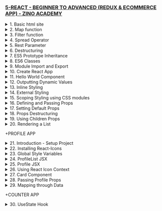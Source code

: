 ### [5-REACT - BEGINNER TO ADVANCED (REDUX & ECOMMERCE APP) - ZINO ACADEMY](https://www.udemy.com/course/react-beginner-to-advanced-with-redux-ecommerce-app/)

<details>
  <summary>1. Basic html site </summary>

# Basic html site

### x-zino/index.html:

```html
<!DOCTYPE html>
<html lang="en">
  <head>
    <meta charset="UTF-8" />
    <meta http-equiv="X-UA-Compatible" content="IE=edge" />
    <meta name="viewport" content="width=device-width, initial-scale=1.0" />
    <title>Document</title>
  </head>
  <body>
    <h1>Hello World!</h1>
    <script src="./js/script.js"></script>
  </body>
</html>
```

![](https://github.com/omeatai/React-Tutorial/assets/32337103/d02b5ab2-f439-46dc-b6e5-8e1aeb7d6a64)
![](https://github.com/omeatai/React-Tutorial/assets/32337103/4d30a3c3-6294-483b-8453-ef6f53e7dfad)

</details>

<details>
  <summary>2. Map function  </summary>

# Map function

### x-zino/js/script.js:

```js
// Map
const numbers = [1, 2, 3, 4, 5];

const newNumbers = numbers.map((number) => {
  return number * 2;
});

console.log(newNumbers);
```

```js
// [2, 4, 6, 8, 10]
```

![](https://github.com/omeatai/React-Tutorial/assets/32337103/21c94ee5-cedc-4e21-bbe2-c6d8e13896df)

</details>

<details>
  <summary>3. Filter function  </summary>

# Filter function

### x-zino/js/script.js:

```js
// Filter
const ages = [16, 18, 14, 32, 33, 12];

const newAges = ages.filter((number) => {
  return number > 30;
});

console.log(newAges);
```

```js
// [32, 33]
```

![](https://github.com/omeatai/React-Tutorial/assets/32337103/b0a5afe6-86b2-40ca-bb53-8a7fec9f3448)

</details>

<details>
  <summary>4. Spread Operator </summary>

# Spread Operator

### x-zino/js/script.js:

```js
// Spread Operator (...)
const numbers = [1, 2, 3];
const newNumbers = [...numbers, 4, 5, 6];

const person = {
  name: "zino",
  sex: "male",
};
const newPerson = {
  ...person,
  age: 28,
};

console.log(newNumbers);
console.log(newPerson);
```

```js
// [1, 2, 3, 4, 5, 6]
// {name: 'zino', sex: 'male', age: 28}
```

![](https://github.com/omeatai/React-Tutorial/assets/32337103/d271e45f-884e-41fe-9437-407703fe3cd8)

</details>

<details>
  <summary>5. Rest Parameter </summary>

# Rest Parameter

```js
// Rest Parameter
const user = (name, age, ...hobbies) => {
  console.log(name);
  console.log(age);
  console.log(hobbies);
};

user("zino", 28, "Coding", "Tennis", "Reading");
```

```js
// zino
// 28
// ["Coding", "Tennis", "Reading"]
```

![](https://github.com/omeatai/React-Tutorial/assets/32337103/391acc9e-61c8-4021-91d9-5418e97f3ca7)

</details>

<details>
  <summary>6. Destructuring </summary>

# Destructuring

### x-zino/js/script.js:

```js
// Destructuring
const user = (name, age, ...hobbies) => {
  console.log(name);
  console.log(age);
  console.log(hobbies);
};

user("zino", 28, "Coding", "Tennis", "Reading");
// Destructuring
const person = ["zino", 28, "developer"];
const [name, age, job] = person;

const personObj = {
  myname: "bella",
  myage: 32,
  myjob: "Singer",
};
const { myname, myage, myjob } = personObj;

console.log(name);
console.log(age);
console.log(job);

console.log(myname);
console.log(myage);
console.log(myjob);
```

# output:

```js
// zino
// 28
// developer

// bella
// 32
// Singer
```

![](https://github.com/omeatai/React-Tutorial/assets/32337103/b1cc41de-bcec-4e68-a3ca-4e7d2b7fd242)

</details>

<details>
  <summary>7. ES5 Prototype Inheritance </summary>

# Prototype Inheritance

### x-zino/js/script.js:

```js
// Prototype Inheritance
function Person(firstName, lastName, age) {
  this.firstName = firstName;
  this.lastName = lastName;
  this.age = age;
  this.currentYear = new Date().getFullYear();
}

// Greet Prototype
Person.prototype.greet = function () {
  return `Hello, my name is ${this.firstName} ${this.lastName}.`;
};

// Create another object
function User(firstName, lastName, username, password) {
  Person.call(this, firstName, lastName);
  this.username = username;
  this.password = password;
}

const person1 = new Person("John", "Smith", 24);
console.log(person1);
console.log(person1.firstName);
console.log(person1.greet());

const user1 = new User("John", "Smith", "johnsmith@gmail.com", 12345);
console.log(user1);
```

# output:

```js
// Person {firstName: 'John', lastName: 'Smith', age: 24, currentYear: 2023}
// John
// Hello, my name is John Smith.

// User {firstName: 'John', lastName: 'Smith', age: undefined, currentYear: 2023, username: 'johnsmith@gmail.com', …}
```

![](https://github.com/omeatai/React-Tutorial/assets/32337103/08f68beb-1a61-4940-a9dd-2c78aacc96dd)

</details>

<details>
  <summary>8. ES6 Classes </summary>

# ES6 Classes

### x-zino/js/script.js:

```js
// ES6 Classes
class Person {
  constructor(firstName, lastName, age) {
    this.firstName = firstName;
    this.lastName = lastName;
    this.age = age;
  }
  greet() {
    return `Hello, my name is ${this.firstName} ${this.lastName}.`;
  }
}

const zino = new Person("Zino", "Akpareva", 27);
const mary = new Person("Mary", "Doe", 25);

console.log(zino);
console.log(zino.greet());
console.log(mary);
console.log(mary.greet());
```

# output:

```js
// {
//   age: 27;
//   firstName: "Zino";
//   lastName: "Akpareva";
// }

// Hello, my name is Zino Akpareva.

// {
//   age: 25;
//   firstName: "Mary";
//   lastName: "Doe";
// }

// Hello, my name is Mary Doe.
```

![](https://github.com/omeatai/React-Tutorial/assets/32337103/b4aee31a-6107-4582-8d4c-f5c8aa18e445)

</details>

<details>
  <summary>9. Module Import and Export </summary>

# Module Import and Export

### x-zino/index.html:

```html
<!DOCTYPE html>
<html lang="en">
  <head>
    <meta charset="UTF-8" />
    <meta http-equiv="X-UA-Compatible" content="IE=edge" />
    <meta name="viewport" content="width=device-width, initial-scale=1.0" />
    <title>Document</title>
  </head>
  <body>
    <h1>Hello World!</h1>
    <script type="module" src="./main.js"></script>
  </body>
</html>
```

### x-zino/main.js:

```js
import num1, { num2 } from "./js/variable.js";
import * as nums from "./js/variable.js";
import add from "./js/functions.js";

console.log(num1);
console.log(num2);
console.log(nums.num1, nums.num2);
const result = add(num1, num2);
console.log(result);
```

### x-zino/js/variable.js:

```js
// export const num1 = 10;
// export const num2 = 5;

const num1 = 10;
const num2 = 5;

export { num1, num2 };
export default num1;
```

### x-zino/js/functions.js:

```js
export default function add(a, b) {
  return a + b;
}
```

# output:

```js
// 10
// 5
// 10 5
// 15
```

![](https://github.com/omeatai/React-Tutorial/assets/32337103/d9eaaed8-4c37-4f62-82fe-58dff0a4b85a)
![](https://github.com/omeatai/React-Tutorial/assets/32337103/b4e9fd15-d700-4599-9f04-f91caf7014e7)

</details>

<details>
  <summary>10. Create React App </summary>

# Create React App

```jsbs
npx create-react-app my-first-app
cd my-first-app
```

```jsbs
npm i @babel/plugin-proposal-private-property-in-object --save-dev
```

```jsbs
npm run start
```

### x-zino/my-first-app/public/index.html:

```html
<!DOCTYPE html>
<html lang="en">
  <head>
    <meta charset="utf-8" />
    <link rel="icon" href="%PUBLIC_URL%/favicon.ico" />
    <meta name="viewport" content="width=device-width, initial-scale=1" />
    <meta name="theme-color" content="#000000" />
    <meta
      name="description"
      content="Web site created using create-react-app"
    />
    <link rel="apple-touch-icon" href="%PUBLIC_URL%/logo192.png" />
    <link rel="manifest" href="%PUBLIC_URL%/manifest.json" />
    <title>React App</title>
  </head>
  <body>
    <noscript>You need to enable JavaScript to run this app.</noscript>
    <div id="root"></div>
  </body>
</html>
```

### x-zino/my-first-app/src/index.js:

```js
import React from "react";
import ReactDOM from "react-dom/client";
import "./index.css";
import App from "./App";
import reportWebVitals from "./reportWebVitals";

const root = ReactDOM.createRoot(document.getElementById("root"));
root.render(
  <React.StrictMode>
    <App />
  </React.StrictMode>
);

reportWebVitals();
```

### x-zino/my-first-app/src/App.js:

```js
import logo from "./logo.svg";
import "./App.css";

function App() {
  return (
    <div className="App">
      <header className="App-header">
        <img src={logo} className="App-logo" alt="logo" />
        <p>
          Edit <code>src/App.js</code> and save to reload.
        </p>
        <a
          className="App-link"
          href="https://reactjs.org"
          target="_blank"
          rel="noopener noreferrer"
        >
          Learn React
        </a>
      </header>
    </div>
  );
}

export default App;
```

![](https://github.com/omeatai/React-Tutorial/assets/32337103/47655a58-51b3-40db-9908-00e2a5e88bc8)
![](https://github.com/omeatai/React-Tutorial/assets/32337103/48d73ba2-dadd-4470-964e-1559ea2ec3ed)

</details>

<details>
  <summary>11. Hello World Component </summary>

# Hello World Component

### x-zino/my-first-app/src/index.js:

```js
import React from "react";
import ReactDOM from "react-dom/client";
import "./index.css";
import App from "./App";

const root = ReactDOM.createRoot(document.getElementById("root"));
root.render(
  <React.StrictMode>
    <App />
  </React.StrictMode>
);
```

### x-zino/my-first-app/src/App.js:

```js
import "./App.css";
import HelloWorld from "./components/HelloWorld";

function App() {
  return (
    <div className="App">
      <HelloWorld />
    </div>
  );
}

export default App;
```

### x-zino/my-first-app/src/components/HelloWorld.jsx:

```js
import React from "react";

const HelloWorld = () => {
  //   const title = React.createElement("h1", null, "Hello People...");
  //   return <div>{title}</div>;
  return <h1>Hello World - Component</h1>;
};

export default HelloWorld;
```

![](https://github.com/omeatai/React-Tutorial/assets/32337103/3eddbd1c-0c04-406a-9418-def0205f44f7)
![](https://github.com/omeatai/React-Tutorial/assets/32337103/a576b185-d6f1-4d9a-af72-dedd9578340c)

</details>

<details>
  <summary>12. Outputting Dynamic Values </summary>

# Outputting Dynamic Values

### x-zino/my-first-app/src/App.js:

```js
import "./App.css";
import HelloWorld from "./components/HelloWorld";

function App() {
  return (
    <div className="App">
      <HelloWorld />
    </div>
  );
}

export default App;
```

### x-zino/my-first-app/src/components/HelloWorld.jsx:

```js
import React from "react";

const HelloWorld = () => {
  const name = "Zino";
  const age = 28;
  const person = { name: "Zino" };
  const ages = [10, 30, 49];
  const link = "http://google.com";

  return (
    <div className="heading">
      <h1>{name}</h1>
      <h2>I am {age} years old</h2>
      <h2>Person: {person.name}</h2>
      <h2>{JSON.stringify(person)}</h2>
      <h2>{JSON.stringify(ages)}</h2>
      <h2>
        {ages.map((age, index) => {
          return (
            <p>
              Age {index + 1}: {age}
            </p>
          );
        })}
      </h2>
      <a href={link} target="_blank" rel="noopener noreferrer">
        Google
      </a>
    </div>
  );
};

export default HelloWorld;
```

![](https://github.com/omeatai/React-Tutorial/assets/32337103/252a07eb-6310-413c-9030-fb3a345705d5)
![](https://github.com/omeatai/React-Tutorial/assets/32337103/f48beca1-da39-424b-800b-af492c01ac8d)

</details>

<details>
  <summary>13. Inline Styling </summary>

# Inline Styling

### x-zino/my-first-app/src/App.js:

```js
import "./App.css";
import HelloWorld from "./components/HelloWorld";

function App() {
  return (
    <div className="App">
      <HelloWorld />
    </div>
  );
}

export default App;
```

### x-zino/my-first-app/src/components/HelloWorld.jsx:

```js
import React from "react";

const headerStyle = {
  color: "red",
  backgroundColor: "black",
};

const HelloWorld = () => {
  return (
    // <div style={{ color: "red", backgroundColor: "#000" }}>
    <div style={headerStyle}>
      <h1>Hello World!</h1>
    </div>
  );
};

export default HelloWorld;
```

![](https://github.com/omeatai/React-Tutorial/assets/32337103/0edf5081-c723-4da0-8489-7c896f1afc5e)
![](https://github.com/omeatai/React-Tutorial/assets/32337103/fe1393b1-d82e-4fee-a762-c9a68a4751bf)

</details>

<details>
  <summary>14. External Styling </summary>

# External Styling

### x-zino/my-first-app/src/App.js:

```js
import "./App.css";
import HelloWorld from "./components/HelloWorld";

function App() {
  return (
    <div className="App">
      <HelloWorld />
    </div>
  );
}

export default App;
```

### x-zino/my-first-app/src/components/HelloWorld.jsx:

```js
import React from "react";
import "./HelloWorld.css";

const HelloWorld = () => {
  return (
    <div className="headerStyle">
      <h1>Hello World!</h1>
    </div>
  );
};

export default HelloWorld;
```

### x-zino/my-first-app/src/components/HelloWorld.css:

```css
.headerStyle {
  color: crimson;
  background-color: yellow;
  border: 5px solid #000;
}
```

![](https://github.com/omeatai/React-Tutorial/assets/32337103/2010c22c-66f1-40ad-bc67-556997f06f34)
![](https://github.com/omeatai/React-Tutorial/assets/32337103/fa33e15f-b777-4112-955b-57770b095398)

</details>

<details>
  <summary>15. Scoping Styling using CSS modules </summary>

# Scoping Styling using CSS modules

### x-zino/my-first-app/src/App.js:

```js
// import styles from "./App.module.css";
import HelloWorld from "./components/HelloWorld";

function App() {
  return (
    <div>
      <HelloWorld />
    </div>
  );
}

export default App;
```

### x-zino/my-first-app/src/components/HelloWorld.jsx:

```js
import React from "react";
import styles from "./HelloWorld.module.css";

const HelloWorld = () => {
  return (
    <>
      <div className={styles["app--header"]}>
        <h1>Hello World!</h1>
      </div>
      <div className={styles["helloworld--body"]}>
        <h2>The Body</h2>
      </div>
    </>
  );
};

export default HelloWorld;
```

### x-zino/my-first-app/src/App.module.css:

```css
.app--header {
  color: crimson;
  background-color: black;
}
```

### x-zino/my-first-app/src/components/HelloWorld.module.css:

```css
.app--header {
  color: white;
  background-color: green;
}

.helloworld--body {
  color: crimson;
  background-color: black;
}
```

![](https://github.com/omeatai/React-Tutorial/assets/32337103/afccfcfd-9b89-4b14-90b8-e16bf5968d19)
![](https://github.com/omeatai/React-Tutorial/assets/32337103/85eed106-94ce-4aae-8732-62eb98b1a183)

</details>

<details>
  <summary>16. Defining and Passing Props </summary>

# Defining and Passing Props

### x-zino/my-first-app/src/App.js:

```js
import Users from "./components/Users";

function App() {
  return (
    <div>
      <h1>List of Users</h1>
      <div className="container">
        <Users name="Ifeanyi Omeata" job="Developer" />
        <Users name="John Stones" job="Artist" />
        <Users name="Ken Braham" job="Designer" />
      </div>
    </div>
  );
}

export default App;
```

### x-zino/my-first-app/src/components/Users.jsx:

```js
import React from "react";

const Users = (props) => {
  return (
    <div className="user">
      <h2>Name: {props.name}</h2>
      <h3>Job: {props.job}</h3>
    </div>
  );
};

export default Users;
```

### x-zino/my-first-app/src/index.css:

```css
* {
  background-color: #000;
  color: #fff;
}

h1 {
  text-align: center;
}

.container {
  display: flex;
  flex-direction: row;
  flex-wrap: wrap;
  align-items: center;
  justify-content: center;
}

.user {
  border: 1px solid #777;
  border-radius: 3px;
  margin: 10px;
  padding: 10px;
  width: 320px;
}
```

![](https://github.com/omeatai/React-Tutorial/assets/32337103/86f5a331-e9c0-4542-bf43-25826fc47cc0)
![](https://github.com/omeatai/React-Tutorial/assets/32337103/2a8b4291-e4ed-4407-ad40-46243a76cdd7)

</details>

<details>
  <summary>17. Setting Default Props </summary>

# Setting Default Props

### x-zino/my-first-app/src/App.js:

```js
import Users from "./components/Users";

function App() {
  return (
    <div>
      <h1>List of Users</h1>
      <div className="container">
        <Users />
        <Users name="John Stones" job="Artist" />
        <Users name="Ken Braham" job="Designer" />
      </div>
    </div>
  );
}

export default App;
```

### x-zino/my-first-app/src/components/Users.jsx:

```js
import React from "react";

const Users = (props) => {
  return (
    <div className="user">
      <h2>Name: {props.name}</h2>
      <h3>Job: {props.job}</h3>
      {/* <h2>Name: {props.name || "Default name"}</h2> */}
      {/* <h3>Job: {props.job || "Default job"}</h3> */}
    </div>
  );
};

Users.defaultProps = {
  name: "Default name",
  job: "Default job",
};

export default Users;
```

![](https://github.com/omeatai/React-Tutorial/assets/32337103/84a87e7b-bbd0-4213-ace0-628ef0a98a58)
![](https://github.com/omeatai/React-Tutorial/assets/32337103/5879c231-90c9-48d4-ad25-d8a4d8e4cdb7)

</details>

<details>
  <summary>18. Props Destructuring </summary>

# Props Destructuring

### x-zino/my-first-app/src/App.js:

```js
import Users from "./components/Users";

function App() {
  return (
    <div>
      <h1>List of Users</h1>
      <div className="container">
        <Users />
        <Users name="John Stones" job="Artist" />
        <Users name="Ken Braham" job="Designer" />
      </div>
    </div>
  );
}

export default App;
```

### x-zino/my-first-app/src/components/Users.jsx:

```js
import React from "react";

const Users = ({ name, job }) => {
  return (
    <div className="user">
      <h2>Name: {name}</h2>
      <h3>Job: {job}</h3>
    </div>
  );
};

Users.defaultProps = {
  name: "Default name",
  job: "Default job",
};

export default Users;
```

![](https://github.com/omeatai/React-Tutorial/assets/32337103/fd22fbfd-13d1-4b50-b70b-3d88f9d40506)
![](https://github.com/omeatai/React-Tutorial/assets/32337103/5879c231-90c9-48d4-ad25-d8a4d8e4cdb7)

</details>

<details>
  <summary>19. Using Children Props </summary>

# Using Children Props

### x-zino/my-first-app/src/App.js:

```js
import Users from "./components/Users";
import Card from "./components/Card";

function App() {
  return (
    <div className="app">
      <h1>List of Users</h1>
      <Card>
        <h2>This is a Card.</h2>
        <p>
          Pariatur dolore culpa voluptate proident voluptate ipsum qui sunt
          aute. Anim fugiat duis do consectetur magna aliquip et ea dolor magna
          eu reprehenderit occaecat. Aliquip magna eiusmod Loerem culpa. Enim
          culpa laborum enim laboris sit esse quis dolor. proident nostrud.
        </p>
      </Card>
      <div className="container">
        <Users />
        <Users name="John Stones" job="Artist" />
        <Users name="Ken Braham" job="Designer" />
      </div>
    </div>
  );
}

export default App;
```

### x-zino/my-first-app/src/components/Users.jsx:

```js
import React from "react";
import Button from "./Button";
import Card from "./Card";

const Users = ({ name, job }) => {
  return (
    <>
      <Card>
        <h2>Name: {name}</h2>
        <h3>Job: {job}</h3>
        <Button>Learn More...</Button>
      </Card>
    </>
  );
};

Users.defaultProps = {
  name: "Default name",
  job: "Default job",
};

export default Users;
```

### x-zino/my-first-app/src/components/Card.jsx:

```js
import React from "react";

const Card = ({ children }) => {
  return <div className="card">{children}</div>;
};

export default Card;
```

### x-zino/my-first-app/src/components/Button.jsx:

```js
import React from "react";

const Button = ({ children }) => {
  return (
    <>
      <button>{children}</button>
    </>
  );
};
export default Button;
```

### x-zino/my-first-app/src/index.css:

```css
* {
  background-color: #000;
  color: #fff;
}

h1 {
  text-align: center;
}

.app {
  display: flex;
  flex-direction: column;
  align-items: center;
}

.container {
  display: flex;
  flex-direction: row;
  flex-wrap: wrap;
  align-items: center;
  justify-content: center;
}

.card {
  border: 1px solid #777;
  border-radius: 3px;
  margin: 10px;
  padding: 10px;
  width: 320px;
}
```

![](https://github.com/omeatai/React-Tutorial/assets/32337103/d36f54d8-f854-41de-a4a1-f453ccef3088)
![](https://github.com/omeatai/React-Tutorial/assets/32337103/827fbb4f-4cf3-48cd-9b1c-d98f5a8943cd)

</details>

<details>
  <summary>20. Rendering a List </summary>

# Rendering a List

### x-zino/my-first-app/src/App.js:

```js
import Users from "./components/Users";
import Card from "./components/Card";
import { users } from "./components/Data";

function App() {
  return (
    <div className="app">
      <h1>List of Users</h1>
      <div className="container">
        {users.map((user) => {
          return (
            <Card key={user.id}>
              <Users name={user.name} job={user.job} />
            </Card>
          );
        })}
      </div>
    </div>
  );
}

export default App;
```

### x-zino/my-first-app/src/components/Data.js:

```js
export const users = [
  {
    id: 1,
    name: "John Doe",
    job: "Developer",
  },
  {
    id: 2,
    name: "Sarah Conner",
    job: "UI/UX Designer",
  },
  {
    id: 3,
    name: "Bob Michael",
    job: "Manager",
  },
];
```

### x-zino/my-first-app/src/components/Users.jsx:

```js
import React from "react";
import Button from "./Button";

const Users = ({ name, job }) => {
  return (
    <div>
      <h2>Name: {name}</h2>
      <h3>Job: {job}</h3>
      <Button>Learn More...</Button>
    </div>
  );
};

Users.defaultProps = {
  name: "Default name",
  job: "Default job",
};

export default Users;
```

![](https://github.com/omeatai/React-Tutorial/assets/32337103/5b8b991e-23d9-4181-a911-453a875ad36c)
![](https://github.com/omeatai/React-Tutorial/assets/32337103/a9e4ec60-41c4-4279-a2b8-a9149ac4d805)

</details>

+PROFILE APP

<details>
  <summary>21. Introduction - Setup Project </summary>

# Introduction - Setup Project

```jsbs
npx create-react-app .
npx create-react-app profile-app

yarn create react-app profile-app
cd profile-app
npm start
```

### x-zino/profile-app/src/index.js:

```js
import React from "react";
import ReactDOM from "react-dom/client";
import "./index.css";
import App from "./App";

const root = ReactDOM.createRoot(document.getElementById("root"));
root.render(
  <React.StrictMode>
    <App />
  </React.StrictMode>
);
```

### x-zino/profile-app/src/App.js:

```js
import styles from "./App.module.css";
import ProfileList from "./components/profile/ProfileList";

function App() {
  return (
    <div className={styles}>
      <ProfileList />
    </div>
  );
}

export default App;
```

### x-zino/profile-app/src/components/profile/ProfileList.jsx:

```js
import React from "react";
import styles from "./ProfileList.module.css";

const ProfileList = () => {
  return (
    <div>
      <h1>ProfileList</h1>
    </div>
  );
};

export default ProfileList;
```

### x-zino/profile-app/src/components/profile/Profile.jsx:

```js
import React from "react";
import styles from "./Profile.module.css";

const Profile = () => {
  return (
    <div>
      <h1>Profile</h1>
    </div>
  );
};

export default Profile;
```

### x-zino/profile-app/src/components/ui/card/Card.jsx:

```js
import React from "react";
import styles from "./Card.module.css";

const Card = () => {
  return (
    <div>
      <h1>Card</h1>
    </div>
  );
};

export default Card;
```

![](https://github.com/omeatai/React-Tutorial/assets/32337103/e1a7c4f1-8383-45b9-af1d-0e85b9fcbd70)
![](https://github.com/omeatai/React-Tutorial/assets/32337103/d3dc6d5e-e0a8-4d5b-b634-009c1afceae9)

</details>

<details>
  <summary>22. Installing React-Icons </summary>

# Installing React-Icons

```jsbs
npm i react-icons
npm install react-icons --save

yarn add react-icons
```

# Sample usage

```js
import { FaBeer } from "react-icons/fa";

function Question() {
  return (
    <h3>
      Lets go for a <FaBeer />?
    </h3>
  );
}
```

### x-zino/profile-app/src/components/profile/ProfileList.jsx:

```js
import React from "react";
import styles from "./ProfileList.module.css";
import { FaBeer } from "react-icons/fa";
import { FaAmazon } from "react-icons/fa";

const ProfileList = () => {
  return (
    <div>
      <h1>ProfileList</h1>
      <FaBeer />
      <FaAmazon />
    </div>
  );
};

export default ProfileList;
```

![](https://github.com/omeatai/React-Tutorial/assets/32337103/45b976ff-cabe-4f68-95f4-a8d06c5094ce)
![](https://github.com/omeatai/React-Tutorial/assets/32337103/727084cc-53bf-4d3e-b59d-3f843a0b27e5)
![](https://github.com/omeatai/React-Tutorial/assets/32337103/30f96e06-da32-4a37-a1cd-9785475610d0)
![](https://github.com/omeatai/React-Tutorial/assets/32337103/bf1748e7-7973-4325-87cf-7d5a17fc7c96)

</details>

<details>
  <summary>23. Global Style Variables </summary>

# Global Style Variables

### x-zino/profile-app/src/index.css:

```css
@import url("https://fonts.googleapis.com/css2?family=Poppins:wght@100;200;300;400;500;600;700;800;900&display=swap");

:root {
  --font-family: "Poppins", sans-serif;
  --dark-blue: #0a1930;
  --light-blue: #1f93ff;

  --color-white: #fff;
  --color-dark: #333;

  --color-grey: #eae6eb;
  --box-shadow: 0 5px 15px rgba(0, 0, 0, 0.1);

  --color-purple: #660099;
  --color-orange: #ff7722;

  --color-primary: #007bff;
  --color-success: #28a745;
}

* {
  margin: 0;
  padding: 0;
  box-sizing: border-box;
}

body {
  background: #222;
  color: var(--color-white);
  font-family: var(--font-family);
}
```

![](https://github.com/omeatai/React-Tutorial/assets/32337103/45a76bac-f5a3-49ad-9471-cc4616ccba91)
![](https://github.com/omeatai/React-Tutorial/assets/32337103/f63d36a7-9d6b-4786-b2e2-e956d0f1887f)

</details>

<details>
  <summary>24. ProfileList JSX </summary>

# ProfileList JSX

### x-zino/profile-app/src/App.js:

```js
import styles from "./App.module.css";
import ProfileList from "./components/profile/ProfileList";

function App() {
  return (
    <div className={styles}>
      <ProfileList />
    </div>
  );
}

export default App;
```

### x-zino/profile-app/src/components/profile/ProfileList.jsx:

```js
import React from "react";
import styles from "./ProfileList.module.css";
import Profile from "./Profile";

const ProfileList = () => {
  return (
    <section className={styles.center}>
      <div>
        <h1>Team Members</h1>
      </div>
      <div className={styles["profile-container"]}>
        <Profile />
      </div>
    </section>
  );
};

export default ProfileList;
```

### x-zino/profile-app/src/components/profile/ProfileList.module.css:

```css
.center {
  min-height: 100vh;
  display: flex;
  flex-direction: column;
  justify-content: center;
  align-items: center;
}

h1 {
  font-size: 34px;
  line-height: 1.4;
  color: #fff;
  text-align: center;
  padding-top: 20px;
}

.profile-container {
  display: flex;
  justify-content: center;
  align-items: center;
  flex-wrap: wrap;
}
```

![](https://github.com/omeatai/React-Tutorial/assets/32337103/b1f4ba37-1da5-46a4-9e9d-ba2ea7000e02)
![](https://github.com/omeatai/React-Tutorial/assets/32337103/eceabd56-d3fd-432a-b8db-cc499bc6c46c)

</details>

<details>
  <summary>25. Profile JSX </summary>

# Profile JSX

### x-zino/profile-app/src/App.js:

```js
import styles from "./App.module.css";
import ProfileList from "./components/profile/ProfileList";

function App() {
  return (
    <div className={styles}>
      <ProfileList />
    </div>
  );
}

export default App;
```

### x-zino/profile-app/src/components/profile/Profile.jsx:

```js
import React from "react";
import styles from "./Profile.module.css";
import profile1 from "../../assets/profile1.png";
import {
  AiOutlineTwitter,
  AiOutlineGithub,
  AiOutlineGooglePlus,
} from "react-icons/ai";

const Profile = () => {
  return (
    <div className={styles.profile}>
      <img src={profile1} alt="profile"></img>
      <div className={styles["profile-content"]}>
        <h3>My Profile</h3>
        <div className={styles.text}>
          <p>Name:</p>
          <p>Adaora Nwodo</p>
        </div>
        <div className={styles.text}>
          <p>Job:</p>
          <p>Cloud Engineer</p>
        </div>
        <div className={styles.text}>
          <p>Company:</p>
          <p>Microsoft</p>
        </div>
      </div>

      <div className={styles.icons}>
        <AiOutlineTwitter color="#777" size={20} />
        <AiOutlineGithub color="#777" size={20} />
        <AiOutlineGooglePlus color="#777" size={20} />
      </div>

      <div className={styles.btn}>
        <a href="#" target="_blank" rel="noopener noreferrer">
          View Profile
        </a>
      </div>
    </div>
  );
};

export default Profile;
```

### x-zino/profile-app/src/components/profile/Profile.module.css:

```css
.profile {
  width: 300px;
  background-color: #fff;
  color: #222;
}

.profile img {
  width: 300px;
  height: 40%;
}

.profile-content {
  padding: 10px;
}

h3 {
  font-size: 20px;
  line-height: 1.2;
  margin-bottom: 10px;
}

.text {
  position: relative;
  display: flex;
  justify-content: space-between;
  align-items: center;
  margin-bottom: 15px;
}

.text::after {
  content: "";
  position: absolute;
  left: 0;
  bottom: -5px;
  width: 100%;
  height: 0.5px;
  background: var(--color-orange);
}

.icons,
.btn {
  display: flex;
  justify-content: center;
  align-items: center;
  margin: 20px 0;
}

.icons > {
  margin: 0 3px;
  cursor: pointer;
}

.btn a {
  font-size: 14px;
  font-weight: 400;
  padding: 7px 10px;
  margin-bottom: 10px;
  border: 1px solid transparent;
  border-radius: 50px;
  outline: none;
  text-decoration: none;
  color: #fff;
  background: rgb(9, 9, 121);
  background: linear-gradient(
    90deg,
    rgba(9, 9, 121, 1) 21%,
    rgba(2, 0, 36, 1) 73%,
    rgba(187, 10, 90, 1) 93%,
    rgba(190, 109, 81, 1) 100%,
    rgba(0, 212, 255, 1) 100%
  );
  cursor: pointer;
  transform: translateY(0);
  transition: all 0.3s;
}

.btn a:hover {
  transform: translateY(-5px);
}
```

![](https://github.com/omeatai/React-Tutorial/assets/32337103/733bdc8b-3d83-454f-9a50-307512f0cc41)
![](https://github.com/omeatai/React-Tutorial/assets/32337103/d675a9c5-d606-4219-88f2-27a7ab76a237)

</details>

<details>
  <summary>26. Using React Icon Context </summary>

# Using React Icon Context

### x-zino/profile-app/src/components/profile/Profile.jsx:

```jsbs
import {IconContext} from "react-icons"

<IconContext.Provider value={{ color: "#777", size: "20px" }}>
    <div className={styles.icons}>
        <AiOutlineTwitter />
        <AiOutlineGithub />
        <AiOutlineGooglePlus />
    </div>
</IconContext.Provider>
```

```js
import React from "react";
import styles from "./Profile.module.css";
import profile1 from "../../assets/profile1.png";
import {
  AiOutlineTwitter,
  AiOutlineGithub,
  AiOutlineGooglePlus,
} from "react-icons/ai";
import { IconContext } from "react-icons";

const Profile = () => {
  return (
    <div className={styles.profile}>
      <img src={profile1} alt="profile"></img>
      <div className={styles["profile-content"]}>
        <h3>My Profile</h3>
        <div className={styles.text}>
          <p>Name:</p>
          <p>Adaora Nwodo</p>
        </div>
        <div className={styles.text}>
          <p>Job:</p>
          <p>Cloud Engineer</p>
        </div>
        <div className={styles.text}>
          <p>Company:</p>
          <p>Microsoft</p>
        </div>
      </div>

      <IconContext.Provider value={{ color: "#777", size: "20px" }}>
        <div className={styles.icons}>
          <AiOutlineTwitter />
          <AiOutlineGithub />
          <AiOutlineGooglePlus />
        </div>
      </IconContext.Provider>

      <div className={styles.btn}>
        <a href="#" target="_blank" rel="noopener noreferrer">
          View Profile
        </a>
      </div>
    </div>
  );
};

export default Profile;
```

</details>

<details>
  <summary>27. Card Component </summary>

# Card Component

### x-zino/profile-app/src/components/profile/Profile.jsx:

```js
import React from "react";
import styles from "./Profile.module.css";
import profile1 from "../../assets/profile1.png";
import Card from "../UI/Card";
import {
  AiOutlineTwitter,
  AiOutlineGithub,
  AiOutlineGooglePlus,
} from "react-icons/ai";
import { IconContext } from "react-icons";

const Profile = () => {
  return (
    <Card>
      <div className={styles.profile}>
        <img src={profile1} alt="profile"></img>
        <div className={styles["profile-content"]}>
          <h3>My Profile</h3>
          <div className={styles.text}>
            <p>Name:</p>
            <p>Adaora Nwodo</p>
          </div>
          <div className={styles.text}>
            <p>Job:</p>
            <p>Cloud Engineer</p>
          </div>
          <div className={styles.text}>
            <p>Company:</p>
            <p>Microsoft</p>
          </div>
        </div>

        <IconContext.Provider value={{ color: "#777", size: "20px" }}>
          <div className={styles.icons}>
            <AiOutlineTwitter />
            <AiOutlineGithub />
            <AiOutlineGooglePlus />
          </div>
        </IconContext.Provider>

        <div className={styles.btn}>
          <a href="#" target="_blank" rel="noopener noreferrer">
            View Profile
          </a>
        </div>
      </div>
    </Card>
  );
};

export default Profile;
```

### x-zino/profile-app/src/components/UI/Card.jsx:

```js
import React from "react";
import styles from "./Card.module.css";

const Card = ({ children }) => {
  return <div className={styles.card}>{children}</div>;
};

export default Card;
```

### x-zino/profile-app/src/components/UI/Card.module.css:

```css
.card {
  border: 1px solid transparent;
  border-radius: 8px;
  overflow: hidden;
  margin: 20px;
  box-shadow: var(--box-shadow);
}
```

![](https://github.com/omeatai/React-Tutorial/assets/32337103/f34b963b-6657-4565-96c1-0fe031ceffaa)
![](https://github.com/omeatai/React-Tutorial/assets/32337103/89f7517d-9388-404e-b141-18c0f3075173)

</details>

<details>
  <summary>28. Passing Profile Props </summary>

# Passing Profile Props

### x-zino/profile-app/src/App.js:

```js
import styles from "./App.module.css";
import ProfileList from "./components/profile/ProfileList";

function App() {
  return (
    <div className={styles}>
      <ProfileList />
    </div>
  );
}

export default App;
```

### x-zino/profile-app/src/components/profile/ProfileList.jsx:

```js
import React from "react";
import styles from "./ProfileList.module.css";
import Profile from "./Profile";
import profile1 from "../../assets/profile1.png";
import profile2 from "../../assets/profile2.png";
import profile3 from "../../assets/profile3.png";

const ProfileList = () => {
  return (
    <section className={styles.center}>
      <div>
        <h1>Team Members</h1>
      </div>
      <div className={styles["profile-container"]}>
        <Profile
          image={profile1}
          name={"Adaora Nwodo"}
          job={"Cloud Engineer"}
          company={"Microsoft"}
          link={"https://twitter.com/AdoraNwodo"}
        />
      </div>
      <div className={styles["profile-container"]}>
        <Profile
          image={profile2}
          name={"John Doe"}
          job={"Web Developer"}
          company={"Google"}
          link={"#"}
        />
      </div>
      <div className={styles["profile-container"]}>
        <Profile
          image={profile3}
          name={"Fisayo Tinuke"}
          job={"Mobile Developer"}
          company={"ZinoTrust"}
          link={"#"}
        />
      </div>
    </section>
  );
};

export default ProfileList;
```

### x-zino/profile-app/src/components/profile/Profile.jsx:

```js
import React from "react";
import styles from "./Profile.module.css";
import Card from "../UI/Card";
import {
  AiOutlineTwitter,
  AiOutlineGithub,
  AiOutlineGooglePlus,
} from "react-icons/ai";
import { IconContext } from "react-icons";

const Profile = ({ image, name, job, company, link }) => {
  return (
    <Card>
      <div className={styles.profile}>
        <img src={image} alt="profile"></img>
        <div className={styles["profile-content"]}>
          <h3>My Profile</h3>
          <div className={styles.text}>
            <p>Name:</p>
            <p>{name}</p>
          </div>
          <div className={styles.text}>
            <p>Job:</p>
            <p>{job}</p>
          </div>
          <div className={styles.text}>
            <p>Company:</p>
            <p>{company}</p>
          </div>
        </div>

        <IconContext.Provider value={{ color: "#777", size: "20px" }}>
          <div className={styles.icons}>
            <AiOutlineTwitter />
            <AiOutlineGithub />
            <AiOutlineGooglePlus />
          </div>
        </IconContext.Provider>

        <div className={styles.btn}>
          <a href={link} target="_blank" rel="noopener noreferrer">
            View Profile
          </a>
        </div>
      </div>
    </Card>
  );
};

export default Profile;
```

![](https://github.com/omeatai/React-Tutorial/assets/32337103/0fda4bc0-339f-4734-be0b-0fa70dba0ee3)
![](https://github.com/omeatai/React-Tutorial/assets/32337103/6c6880a3-9f92-4c85-8294-437e51f78534)
![](https://github.com/omeatai/React-Tutorial/assets/32337103/b0a3d4b2-8884-4617-b741-16d9bc3a3bfe)

</details>

<details>
  <summary>29. Mapping through Data </summary>

# Mapping through Data

### x-zino/profile-app/src/data/profile-data.js:

```js
export const profiles = [
  {
    id: 1,
    img: "https://i.ibb.co/gvwfFJK/profile1.png",
    name: "Adaora Nwodo",
    job: "Cloud Engineer",
    company: "Microsoft",
    link: "https://twitter.com/AdoraNwodo",
  },
  {
    id: 2,
    img: "https://i.ibb.co/7W7rV8v/profile2.png",
    name: "John Doe",
    job: "Web Developer",
    company: "Google",
    link: "#",
  },
  {
    id: 3,
    img: "https://i.ibb.co/tKn71dn/profile3.png",
    name: "Fisayo Tinuke",
    job: "Mobile Developer",
    company: "ZinoTrust",
    link: "#",
  },
];
```

### x-zino/profile-app/src/App.js:

```js
import styles from "./App.module.css";
import ProfileList from "./components/profile/ProfileList";

function App() {
  return (
    <div className={styles}>
      <ProfileList />
    </div>
  );
}

export default App;
```

### x-zino/profile-app/src/components/profile/ProfileList.jsx:

```js
import React from "react";
import styles from "./ProfileList.module.css";
import Profile from "./Profile";
import { profiles } from "../../data/profile-data";

const ProfileList = () => {
  return (
    <section className={styles.center}>
      <div>
        <h1>Team Members</h1>
      </div>
      {profiles.map((profile) => {
        const { id, img, name, job, company, link } = profile;
        return (
          <div className={styles["profile-container"]}>
            <Profile
              key={id}
              image={img}
              name={name}
              job={job}
              company={company}
              link={link}
            />
          </div>
        );
      })}
    </section>
  );
};

export default ProfileList;
```

### x-zino/profile-app/src/components/profile/Profile.jsx:

```js
import React from "react";
import styles from "./Profile.module.css";
import Card from "../UI/Card";
import {
  AiOutlineTwitter,
  AiOutlineGithub,
  AiOutlineGooglePlus,
} from "react-icons/ai";
import { IconContext } from "react-icons";

const Profile = ({ image, name, job, company, link }) => {
  return (
    <Card>
      <div className={styles.profile}>
        <img src={image} alt="profile"></img>
        <div className={styles["profile-content"]}>
          <h3>My Profile</h3>
          <div className={styles.text}>
            <p>Name:</p>
            <p>{name}</p>
          </div>
          <div className={styles.text}>
            <p>Job:</p>
            <p>{job}</p>
          </div>
          <div className={styles.text}>
            <p>Company:</p>
            <p>{company}</p>
          </div>
        </div>

        <IconContext.Provider value={{ color: "#777", size: "20px" }}>
          <div className={styles.icons}>
            <AiOutlineTwitter />
            <AiOutlineGithub />
            <AiOutlineGooglePlus />
          </div>
        </IconContext.Provider>

        <div className={styles.btn}>
          <a href={link} target="_blank" rel="noopener noreferrer">
            View Profile
          </a>
        </div>
      </div>
    </Card>
  );
};

export default Profile;
```

![](https://github.com/omeatai/React-Tutorial/assets/32337103/4e3d4e57-6370-4022-a013-9784dcf61607)
![](https://github.com/omeatai/React-Tutorial/assets/32337103/480a2e17-443a-4ead-a832-01a13621f442)
![](https://github.com/omeatai/React-Tutorial/assets/32337103/78abe916-9dd1-4bf2-a27d-404647246846)

</details>

+COUNTER APP

<details>
  <summary>30. UseState Hook </summary>

# Download Default Template

```jsbs
git clone https://github.com/zinotrust/react-starter-template.git ./

npm create-react-app counter-app
yarn create react-app counter-app
```

# Install dependencies

```jsbs
npm install

npm i sass
npm i react-icons
```

### x-zino/counter-app/src/index.js:

```js
import React from "react";
import ReactDOM from "react-dom/client";
import "./index.css";
import App from "./App";

const root = ReactDOM.createRoot(document.getElementById("root"));
root.render(
  <React.StrictMode>
    <App />
  </React.StrictMode>
);
```

### x-zino/counter-app/src/index.css:

```css
@import url("https://fonts.googleapis.com/css2?family=Poppins:wght@100;200;300;400;500;600;700;800;900&display=swap");

:root {
  --font-family: "Poppins", sans-serif;
  --dark-blue: #0a1930;
  --light-blue: #1f93ff;

  --color-white: #fff;
  --color-dark: #333;

  --color-grey: #eee;
  --box-shadow: 0 5px 15px rgba(0, 0, 0, 0.1);

  --color-purple: #9d0191;
  --color-orange: #ff7722;

  --color-primary: #007bff;
  --color-success: #28a745;
  --color-danger: orangered;
}

* {
  margin: 0;
  padding: 0;
  box-sizing: border-box;
  scroll-behavior: smooth;
}

html {
  font-size: 10px;
}

body {
  font-family: var(--font-family);
}

section {
  width: 100%;
  padding: 8rem 0;
}

.container {
  max-width: 1000px;
  margin: 0 auto;
  padding: 0 20px;
}

/* UTILITY CLASSES */

/* Flex */
.--flex-center {
  display: flex;
  justify-content: center;
  align-items: center;
}
.--flex-start {
  display: flex;
  justify-content: flex-start;
  align-items: flex-start;
}
.--flex-end {
  display: flex;
  justify-content: flex-end;
  align-items: center;
}
.--flex-between {
  display: flex;
  justify-content: space-between;
  align-items: center;
}

.--dir-column {
  flex-direction: column;
}

.--flex-dir-column {
  display: flex;
}

.--align-center {
  display: flex;
  align-items: center;
}

.--100vh {
  height: 100vh;
}

.--mh-100vh {
  min-height: 100vh;
}

/* Grid */
.--grid-15 {
  display: grid;
  grid-template-columns: repeat(auto-fit, minmax(15rem, 1fr));
  row-gap: 1rem;
  column-gap: 1rem;
}
.--grid-25 {
  display: grid;
  grid-template-columns: repeat(auto-fit, minmax(24rem, 1fr));
  row-gap: 1rem;
  column-gap: 1rem;
}

/* Center All */
.--center-all {
  display: flex;
  justify-content: center;
  align-items: center;
  flex-direction: column;
  width: 100%;
  margin: auto;
  text-align: center;
}

/* Heading */
h1,
h2,
h3,
h4 {
  font-weight: 500;
  line-height: 1.2;
  color: var(--color-dark);
  margin-bottom: 1rem;
}
h1 {
  font-size: 4rem;
}
h2 {
  font-size: 3rem;
}
h3 {
  font-size: 2.5rem;
}
h4 {
  font-size: 2rem;
}

p {
  font-size: 1.5rem;
  font-weight: 300;
  line-height: 1.3;
  color: var(--color-dark);
}
.--text-xl {
  font-size: 4.5rem;
}
.--text-lg {
  font-size: 4rem;
}

.--text-md {
  font-size: 3rem;
}

.--text-sm {
  font-size: 1.2rem;
  font-weight: 300;
}

.--text-p {
  font-size: 1.5rem;
  font-weight: 300;
  line-height: 1.3;
  color: var(--color-dark);
}

.--fw-bold {
  font-weight: 600;
}
.--fw-thin {
  font-weight: 200;
}

/* Text Color */
.--text-light {
  color: #fff;
}

.--color-primary {
  color: #007bff;
}
.--color-danger {
  color: orangered;
}
.--color-success {
  color: #28a745;
}

.--color-white {
  color: #fff;
}

/* Center Text */
.--text-center {
  text-align: center;
}

/* Card */
.--card {
  border: 1px solid transparent;
  border-radius: 5px;
  box-shadow: var(--box-shadow);
  overflow: hidden;
}

/* Margin */
.--m {
  margin: 1rem;
}
.--ml {
  margin-left: 1rem;
}
.--mr {
  margin-right: 1rem;
}

.--mb {
  margin-bottom: 1rem;
}

.--my {
  margin: 1rem 0;
}
.--mx {
  margin: 0 1rem;
}

.--m2 {
  margin: 2rem;
}

.--ml2 {
  margin-left: 2rem;
}
.--mr2 {
  margin-right: 2rem;
}

.--mb2 {
  margin-bottom: 2rem;
}

.--my2 {
  margin: 2rem 0;
}

.--mx2 {
  margin: 0 2rem;
}

/* Padding */
.--p {
  padding: 1rem;
}
.--p2 {
  padding: 2rem;
}
.--py {
  padding: 1rem 0;
}
.--py2 {
  padding: 2rem 0;
}
.--px {
  padding: 0 1rem;
}
.--px2 {
  padding: 0 2rem;
}

.--btn {
  font-size: 1.6rem;
  font-weight: 400;
  padding: 6px 8px;
  margin: 0 5px 0 0;
  border: 1px solid transparent;
  border-radius: 3px;
  cursor: pointer;
  display: flex;
  justify-content: center;
  align-items: center;
  transition: all 0.3s;
}

.--btn:hover {
  transform: translateY(-2px);
}

.--btn-lg {
  padding: 8px 10px;
}

.--btn-block {
  width: 100%;
}

.--btn-primary {
  color: #fff;
  background: #007bff;
}
.--btn-secondary {
  color: #fff;
  border: 1px solid #fff;
  background: transparent;
}
.--btn-danger {
  color: #fff;
  background: orangered;
}

.--btn-success {
  color: #fff;
  background: #28a745;
}

/* Background */
.--bg-light {
  background: #fff;
}
.--bg-dark {
  background: var(--color-dark);
}
.--bg-primary {
  background: var(--color-primary);
}
.--bg-success {
  background: var(--color-success);
}
.--bg-grey {
  background: var(--color-grey);
}

.--form-control {
  font-size: 1.6rem;
  font-weight: 300;
}

.--form-control > * {
  margin: 5px 0;
}

.--form-control input {
  font-size: 1.6rem;
  font-weight: 300;
  padding: 8px 1rem;
  border: 1px solid #777;
  border-radius: 3px;
  outline: none;
}
.--form-control select {
  font-size: 1.4rem;
  font-weight: 400;
  padding: 8px 1rem;
  border: 1px solid #777;
  border-radius: 3px;
}

.--form-control label {
  font-size: 1.6rem;
  font-weight: 400;
  display: inline-block;
  min-width: 7rem;
  color: var(--color-dark);
  margin-right: 1rem;
}

@media screen and (max-width: 600px) {
  .--flex-dir-column {
    flex-direction: column;
  }
}

.--block {
  display: block;
}
.--inline-block {
  display: inline-block;
}

.--width-100 {
  width: 100%;
}

.--width-500px {
  width: 500px;
}

.--line {
  position: relative;
}
.--line::after {
  content: "";
  position: absolute;
  left: 50%;
  bottom: -5px;
  transform: translateX(-50%);
  width: 5rem;
  height: 3px;
  margin-bottom: 1rem;

  background: rgb(217, 8, 170);
  background: linear-gradient(
    135deg,
    rgba(163, 1, 191, 1) 44%,
    rgba(217, 8, 170, 1) 57%
  );
}

.--list-style-none {
  list-style: none;
}

.--profile-img {
  width: 6rem;
  height: 6rem;
  border: 1px solid #ccc;
  border-radius: 50%;
}

a {
  font-size: 1.4rem;
  color: var(--dark-blue);
  text-decoration: none;
  transition: all 0.2s;
}

a:hover {
  color: var(--color-dark);
  font-size: 1.5rem;
}
```

### x-zino/counter-app/src/App.js:

```js
import "./App.scss";
import UseState from "./components/UseState";

function App() {
  return (
    <div>
      <UseState />
    </div>
  );
}

export default App;
```

### x-zino/counter-app/src/components/UseState.js:

```js
import React, { useState } from "react";

const UseState = () => {
  const [greet, setGreet] = useState("Goodmorning");

  const handleClick = () => {
    setGreet((prev) => {
      return prev === "Goodmorning" ? "Goodevening" : "Goodmorning";
    });
  };

  return (
    <section className="--flex-center --10vh">
      <div className="container --center-all">
        <h3>React Page</h3>
        <h1>{greet}...</h1>
        <button onClick={handleClick} className="--btn --btn-primary --btn-lg">
          Change Text
        </button>
      </div>
    </section>
  );
};

export default UseState;
```
  
![](https://github.com/omeatai/React-Tutorial/assets/32337103/e46f469c-0b69-4a0d-b8e2-f7d2d44091dc)
![](https://github.com/omeatai/React-Tutorial/assets/32337103/13ab0abf-8694-43c8-b480-9020927481eb)
  
```

```js

```

```js

```

```js

```

```js

```

```js

```

```js

```

```js

```

```js

```

```js

```

</details>
